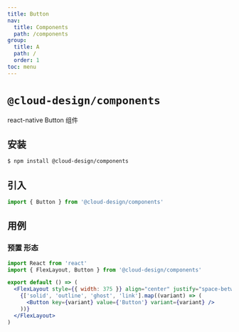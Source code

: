 ```yaml
---
title: Button
nav:
  title: Components
  path: /components
group:
  title: A
  path: /
  order: 1
toc: menu
---
```


# `@cloud-design/components`

react-native Button 组件

## 安装

```sh
$ npm install @cloud-design/components
```

## 引入

```js
import { Button } from '@cloud-design/components'
```

## 用例

### 预置 形态

```jsx
import React from 'react'
import { FlexLayout, Button } from '@cloud-design/components'

export default () => (
  <FlexLayout style={{ width: 375 }} align="center" justify="space-between">
    {['solid', 'outline', 'ghost', 'link'].map((variant) => (
      <Button key={variant} value={'Button'} variant={variant} />
    ))}
  </FlexLayout>
)
```
